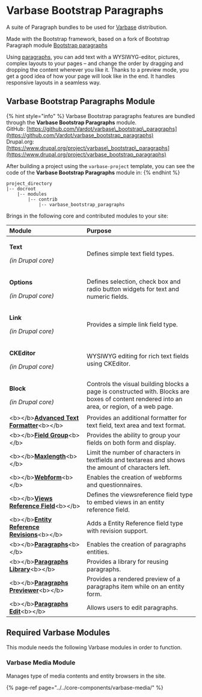 # Varbase Bootstrap Paragraphs

A suite of Paragraph bundles to be used for [Varbase](https://www.drupal.org/project/varbase) distribution.

Made with the Bootstrap framework, based on a fork of Bootstrap Paragraph module [Bootstrap paragraphs](https://www.drupal.org/project/bootstrap_paragraphs)

Using [paragraphs](https://www.drupal.org/project/paragraphs), you can add text with a WYSIWYG-editor, pictures, complex layouts to your pages – and change the order by dragging and dropping the content wherever you like it. Thanks to a preview mode, you get a good idea of how your page will look like in the end. It handles responsive layouts in a seamless way.

## Varbase Bootstrap Paragraphs Module

{% hint style="info" %}
Varbase Bootstrap paragraphs features are bundled through the **Varbase Bootstrap Paragraphs** module.  
GitHub: [https://github.com/Vardot/varbase\_bootstrap\_paragraphs](https://github.com/Vardot/varbase_bootstrap_paragraphs)  
Drupal.org: [https://www.drupal.org/project/varbase\_bootstrap\_paragraphs](https://www.drupal.org/project/varbase_bootstrap_paragraphs)

After building a project using the `varbase-project` template, you can see the code of the **Varbase Bootstrap Paragraphs** module in:
{% endhint %}

```text
project_directory
|-- docroot
    |-- modules
        |-- contrib
            |-- varbase_bootstrap_paragraphs
```

Brings in the following core and contributed modules to your site:

<table>
  <thead>
    <tr>
      <th style="text-align:left">Module</th>
      <th style="text-align:left">Purpose</th>
    </tr>
  </thead>
  <tbody>
    <tr>
      <td style="text-align:left">
        <p><b>Text</b>
        </p>
        <p><em>(in Drupal core)</em>
        </p>
      </td>
      <td style="text-align:left">Defines simple text field types.</td>
    </tr>
    <tr>
      <td style="text-align:left">
        <p><b>Options</b>
        </p>
        <p><em>(in Drupal core)</em>
        </p>
      </td>
      <td style="text-align:left">Defines selection, check box and radio button widgets for text and numeric
        fields.</td>
    </tr>
    <tr>
      <td style="text-align:left">
        <p><b>Link</b>
        </p>
        <p><em>(in Drupal core)</em>
        </p>
      </td>
      <td style="text-align:left">Provides a simple link field type.</td>
    </tr>
    <tr>
      <td style="text-align:left">
        <p><b>CKEditor</b>
        </p>
        <p><em>(in Drupal core)</em>
        </p>
      </td>
      <td style="text-align:left">WYSIWYG editing for rich text fields using CKEditor.</td>
    </tr>
    <tr>
      <td style="text-align:left">
        <p><b>Block</b>
        </p>
        <p><em>(in Drupal core)</em>
        </p>
      </td>
      <td style="text-align:left">Controls the visual building blocks a page is constructed with. Blocks
        are boxes of content rendered into an area, or region, of a web page.</td>
    </tr>
    <tr>
      <td style="text-align:left">&lt;b&gt;&lt;/b&gt;<a href="https://www.drupal.org/project/advanced_text_formatter"><b>Advanced Text Formatter</b></a>&lt;b&gt;&lt;/b&gt;</td>
      <td
      style="text-align:left">Provides an additional formatter for text field, text area and text format.</td>
    </tr>
    <tr>
      <td style="text-align:left">&lt;b&gt;&lt;/b&gt;<a href="https://www.drupal.org/project/field_group"><b>Field Group</b></a>&lt;b&gt;&lt;/b&gt;</td>
      <td
      style="text-align:left">Provides the ability to group your fields on both form and display.</td>
    </tr>
    <tr>
      <td style="text-align:left">&lt;b&gt;&lt;/b&gt;<a href="https://www.drupal.org/project/maxlength"><b>Maxlength</b></a>&lt;b&gt;&lt;/b&gt;</td>
      <td
      style="text-align:left">Limit the number of characters in textfields and textareas and shows the
        amount of characters left.</td>
    </tr>
    <tr>
      <td style="text-align:left">&lt;b&gt;&lt;/b&gt;<a href="https://www.drupal.org/project/webform"><b>Webform</b></a>&lt;b&gt;&lt;/b&gt;</td>
      <td
      style="text-align:left">Enables the creation of webforms and questionnaires.</td>
    </tr>
    <tr>
      <td style="text-align:left">&lt;b&gt;&lt;/b&gt;<a href="https://www.drupal.org/project/viewsreference"><b>Views Reference Field</b></a>&lt;b&gt;&lt;/b&gt;</td>
      <td
      style="text-align:left">Defines the viewsreference field type to embed views in an entity reference
        field.</td>
    </tr>
    <tr>
      <td style="text-align:left">&lt;b&gt;&lt;/b&gt;<a href="https://www.drupal.org/project/entity_reference_revisions"><b>Entity Reference Revisions</b></a>&lt;b&gt;&lt;/b&gt;</td>
      <td
      style="text-align:left">Adds a Entity Reference field type with revision support.</td>
    </tr>
    <tr>
      <td style="text-align:left">&lt;b&gt;&lt;/b&gt;<a href="https://www.drupal.org/project/paragraphs"><b>Paragraphs</b></a>&lt;b&gt;&lt;/b&gt;</td>
      <td
      style="text-align:left">Enables the creation of paragraphs entities.</td>
    </tr>
    <tr>
      <td style="text-align:left">&lt;b&gt;&lt;/b&gt;<a href="https://www.drupal.org/project/paragraphs"><b>Paragraphs Library</b></a>&lt;b&gt;&lt;/b&gt;</td>
      <td
      style="text-align:left">Provides a library for reusing paragraphs.</td>
    </tr>
    <tr>
      <td style="text-align:left">&lt;b&gt;&lt;/b&gt;<a href="https://www.drupal.org/project/paragraphs_previewer"><b>Paragraphs Previewer</b></a>&lt;b&gt;&lt;/b&gt;</td>
      <td
      style="text-align:left">Provides a rendered preview of a paragraphs item while on an entity form.</td>
    </tr>
    <tr>
      <td style="text-align:left">&lt;b&gt;&lt;/b&gt;<a href="https://www.drupal.org/project/paragraphs_edit"><b>Paragraphs Edit</b></a>&lt;b&gt;&lt;/b&gt;</td>
      <td
      style="text-align:left">Allows users to edit paragraphs.</td>
    </tr>
  </tbody>
</table>

## Required Varbase Modules

This module needs the following Varbase modules in order to function.

### Varbase Media Module

Manages type of media contents and entity browsers in the site.

{% page-ref page="../../core-components/varbase-media/" %}









